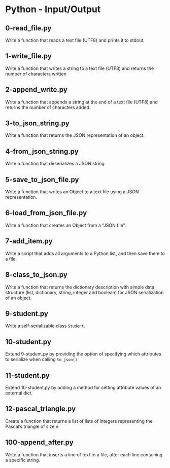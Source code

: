 # Python - Input/Output

## 0-read_file.py
Write a function that reads a text file (UTF8) and prints it to stdout.

## 1-write_file.py
Write a function that writes a string to a text file (UTF8) and returns the number of characters written

## 2-append_write.py
Write a function that appends a string at the end of a text file (UTF8) and returns the number of characters added

## 3-to_json_string.py
Write a function that returns the JSON representation of an object.

## 4-from_json_string.py
Write a function that deserializes a JSON string.

## 5-save_to_json_file.py
Write a function that writes an Object to a text file using a JSON representation.

## 6-load_from_json_file.py
Write a function that creates an Object from a “JSON file”.

## 7-add_item.py
Write a script that adds all arguments to a Python list, and then save them to a file.

## 8-class_to_json.py
Write a function that returns the dictionary description with simple data structure (list, dictionary, string, integer and boolean) for JSON serialization of an object.

## 9-student.py
Write a self-serializable class `Student`.

## 10-student.py
Extend 9-student.py by providing the option of specifying which attributes to serialize when calling `to_json()`

## 11-student.py
Extend 10-student.py by adding a method for setting attribute values of an external dict.

## 12-pascal_triangle.py
Create a function that returns a list of lists of integers representing the Pascal’s triangle of size n

## 100-append_after.py
Write a function that inserts a line of text to a file, after each line containing a specific string.
